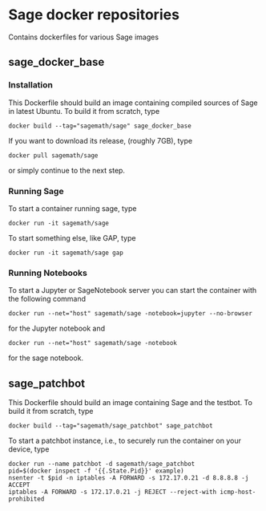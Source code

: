 # Sage docker repositories

Contains dockerfiles for various Sage images

## sage_docker_base

### Installation

This Dockerfile should build an image containing compiled sources of Sage in latest Ubuntu.
To build it from scratch, type
    
    docker build --tag="sagemath/sage" sage_docker_base
    
If you want to download its release, (roughly 7GB), type
    
    docker pull sagemath/sage
    
or simply continue to the next step.

### Running Sage

To start a container running sage, type
    
    docker run -it sagemath/sage
    
To start something else, like GAP, type
    
    docker run -it sagemath/sage gap
    
### Running Notebooks

To start a Jupyter or SageNotebook server you can start the container with the following command

    docker run --net="host" sagemath/sage -notebook=jupyter --no-browser
    
for the Jupyter notebook and
    
    docker run --net="host" sagemath/sage -notebook
    
for the sage notebook.


## sage_patchbot

This Dockerfile should build an image containing Sage and the testbot. To build it from scratch, type
    
    docker build --tag="sagemath/sage_patchbot" sage_patchbot
    
To start a patchbot instance, i.e., to securely run the container on your device, type
    
    docker run --name patchbot -d sagemath/sage_patchbot
    pid=$(docker inspect -f '{{.State.Pid}}' example)
    nsenter -t $pid -n iptables -A FORWARD -s 172.17.0.21 -d 8.8.8.8 -j ACCEPT
    iptables -A FORWARD -s 172.17.0.21 -j REJECT --reject-with icmp-host-prohibited

